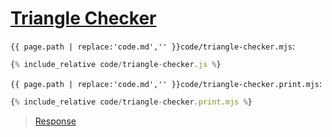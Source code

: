 # [Triangle Checker](code.zip)

`{{ page.path | replace:'code.md','' }}code/triangle-checker.mjs`:

```js
{% include_relative code/triangle-checker.js %}
```

`{{ page.path | replace:'code.md','' }}code/triangle-checker.print.mjs`:

```js
{% include_relative code/triangle-checker.print.mjs %}
```

> [Response](response/triangle-checker.js)
